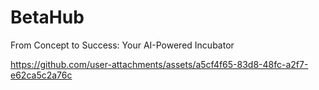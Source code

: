 # BetaHub
From Concept to Success: Your AI-Powered Incubator

https://github.com/user-attachments/assets/a5cf4f65-83d8-48fc-a2f7-e62ca5c2a76c

